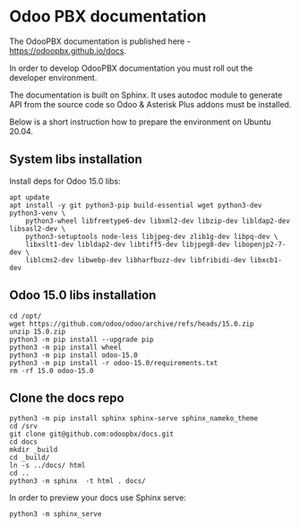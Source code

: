 # Odoo PBX documentation
The OdooPBX documentation is published here - https://odoopbx.github.io/docs.

In order to develop OdooPBX documentation you must roll out the developer environment.

The documentation is built on Sphinx. It uses autodoc module to generate API from the source code so Odoo & Asterisk Plus addons must be installed. 

Below is a short instruction how to prepare the environment on Ubuntu 20.04.

## System libs installation
Install deps for Odoo 15.0 libs:
```
apt update
apt install -y git python3-pip build-essential wget python3-dev python3-venv \
    python3-wheel libfreetype6-dev libxml2-dev libzip-dev libldap2-dev libsasl2-dev \
    python3-setuptools node-less libjpeg-dev zlib1g-dev libpq-dev \
    libxslt1-dev libldap2-dev libtiff5-dev libjpeg8-dev libopenjp2-7-dev \
    liblcms2-dev libwebp-dev libharfbuzz-dev libfribidi-dev libxcb1-dev
```

## Odoo 15.0 libs installation
```
cd /opt/
wget https://github.com/odoo/odoo/archive/refs/heads/15.0.zip
unzip 15.0.zip
python3 -m pip install --upgrade pip
python3 -m pip install wheel
python3 -m pip install odoo-15.0
python3 -m pip install -r odoo-15.0/requirements.txt
rm -rf 15.0 odoo-15.0
```
## Clone the docs repo
```
python3 -m pip install sphinx sphinx-serve sphinx_nameko_theme
cd /srv
git clone git@github.com:odoopbx/docs.git
cd docs
mkdir _build
cd _build/
ln -s ../docs/ html
cd .. 
python3 -m sphinx  -t html . docs/
```
In order to preview your docs use Sphinx serve:
```
python3 -m sphinx_serve
```
